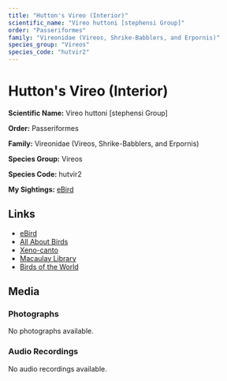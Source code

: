 ```yaml
---
title: "Hutton's Vireo (Interior)"
scientific_name: "Vireo huttoni [stephensi Group]"
order: "Passeriformes"
family: "Vireonidae (Vireos, Shrike-Babblers, and Erpornis)"
species_group: "Vireos"
species_code: "hutvir2"
---
```


# Hutton's Vireo (Interior)

**Scientific Name:** Vireo huttoni [stephensi Group]

**Order:** Passeriformes

**Family:** Vireonidae (Vireos, Shrike-Babblers, and Erpornis)

**Species Group:** Vireos

**Species Code:** hutvir2

**My Sightings:** [eBird](https://ebird.org/lifelist?r=world&time=life&spp=hutvir2)

## Links
* [eBird](https://ebird.org/species/hutvir2) 
* [All About Birds](https://www.allaboutbirds.org/guide/hutvir2) 
* [Xeno-canto](https://www.xeno-canto.org/species/hutvir2) 
* [Macaulay Library](https://search.macaulaylibrary.org/catalog?taxonCode=hutvir2&sort=rating_rank_desc)
* [Birds of the World](https://birdsoftheworld.org/bow/species/hutvir2)

## Media
### Photographs
No photographs available.

### Audio Recordings
No audio recordings available.

